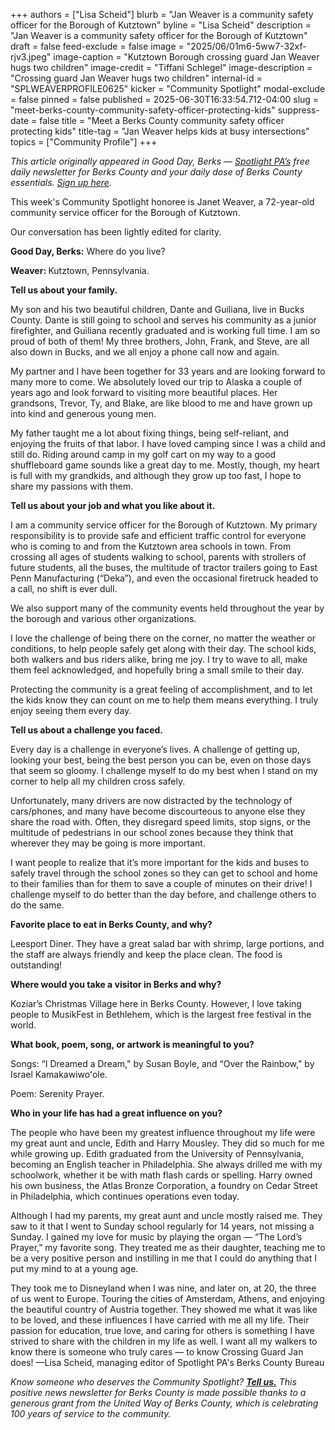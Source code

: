 +++
authors = ["Lisa Scheid"]
blurb = "Jan Weaver is a community safety officer for the Borough of Kutztown"
byline = "Lisa Scheid"
description = "Jan Weaver is a community safety officer for the Borough of Kutztown"
draft = false
feed-exclude = false
image = "2025/06/01m6-5ww7-32xf-rjv3.jpeg"
image-caption = "Kutztown Borough crossing guard Jan Weaver hugs two children"
image-credit = "Tiffani Schlegel"
image-description = "Crossing guard Jan Weaver hugs two children"
internal-id = "SPLWEAVERPROFILE0625"
kicker = "Community Spotlight"
modal-exclude = false
pinned = false
published = 2025-06-30T16:33:54.712-04:00
slug = "meet-berks-county-community-safety-officer-protecting-kids"
suppress-date = false
title = "Meet a Berks County community safety officer protecting kids"
title-tag = "Jan Weaver helps kids at busy intersections"
topics = ["Community Profile"]
+++

<em>This article originally appeared in Good Day, Berks — </em><a href="https://www.spotlightpa.org/"><em>Spotlight PA’s</em></a><em> free daily newsletter for Berks County and your daily dose of Berks County essentials. </em><a href="https://www.spotlightpa.org/newsletters/gooddayberks/"><em>Sign up here</em></a><em>.</em>

This week&#39;s Community Spotlight honoree is Janet Weaver, a 72-year-old community service officer for the Borough of Kutztown.

Our conversation has been lightly edited for clarity.

<strong>Good Day, Berks:</strong> Where do you live?

<strong>Weaver: </strong>Kutztown, Pennsylvania.

<strong>Tell us about your family.</strong>

My son and his two beautiful children, Dante and Guiliana, live in Bucks County. Dante is still going to school and serves his community as a junior firefighter, and Guiliana recently graduated and is working full time. I am so proud of both of them! My three brothers, John, Frank, and Steve, are all also down in Bucks, and we all enjoy a phone call now and again.

My partner and I have been together for 33 years and are looking forward to many more to come. We absolutely loved our trip to Alaska a couple of years ago and look forward to visiting more beautiful places. Her grandsons, Trevor, Ty, and Blake, are like blood to me and have grown up into kind and generous young men.

My father taught me a lot about fixing things, being self-reliant, and enjoying the fruits of that labor. I have loved camping since I was a child and still do. Riding around camp in my golf cart on my way to a good shuffleboard game sounds like a great day to me. Mostly, though, my heart is full with my grandkids, and although they grow up too fast, I hope to share my passions with them.

<strong>Tell us about your job and what you like about it.</strong>

I am a community service officer for the Borough of Kutztown. My primary responsibility is to provide safe and efficient traffic control for everyone who is coming to and from the Kutztown area schools in town. From crossing all ages of students walking to school, parents with strollers of future students, all the buses, the multitude of tractor trailers going to East Penn Manufacturing (“Deka”), and even the occasional firetruck headed to a call, no shift is ever dull.

We also support many of the community events held throughout the year by the borough and various other organizations.

I love the challenge of being there on the corner, no matter the weather or conditions, to help people safely get along with their day. The school kids, both walkers and bus riders alike, bring me joy. I try to wave to all, make them feel acknowledged, and hopefully bring a small smile to their day.

Protecting the community is a great feeling of accomplishment, and to let the kids know they can count on me to help them means everything. I truly enjoy seeing them every day.

<strong>Tell us about a challenge you faced.</strong>

Every day is a challenge in everyone’s lives. A challenge of getting up, looking your best, being the best person you can be, even on those days that seem so gloomy. I challenge myself to do my best when I stand on my corner to help all my children cross safely.

Unfortunately, many drivers are now distracted by the technology of cars/phones, and many have become discourteous to anyone else they share the road with. Often, they disregard speed limits, stop signs, or the multitude of pedestrians in our school zones because they think that wherever they may be going is more important.

I want people to realize that it’s more important for the kids and buses to safely travel through the school zones so they can get to school and home to their families than for them to save a couple of minutes on their drive! I challenge myself to do better than the day before, and challenge others to do the same.

<strong>Favorite place to eat in Berks County, and why?</strong>

Leesport Diner. They have a great salad bar with shrimp, large portions, and the staff are always friendly and keep the place clean. The food is outstanding!

<strong>Where would you take a visitor in Berks and why?</strong>

Koziar’s Christmas Village here in Berks County. However, I love taking people to MusikFest in Bethlehem, which is the largest free festival in the world.

<strong>What book, poem, song, or artwork is meaningful to you?</strong>

Songs: “I Dreamed a Dream,&#34; by Susan Boyle, and “Over the Rainbow,&#34; by Israel Kamakawiwoʻole.

Poem: Serenity Prayer.

<strong>Who in your life has had a great influence on you?</strong>

The people who have been my greatest influence throughout my life were my great aunt and uncle, Edith and Harry Mousley. They did so much for me while growing up. Edith graduated from the University of Pennsylvania, becoming an English teacher in Philadelphia. She always drilled me with my schoolwork, whether it be with math flash cards or spelling. Harry owned his own business, the Atlas Bronze Corporation, a foundry on Cedar Street in Philadelphia, which continues operations even today.

Although I had my parents, my great aunt and uncle mostly raised me. They saw to it that I went to Sunday school regularly for 14 years, not missing a Sunday. I gained my love for music by playing the organ — “The Lord’s Prayer,” my favorite song. They treated me as their daughter, teaching me to be a very positive person and instilling in me that I could do anything that I put my mind to at a young age.

They took me to Disneyland when I was nine, and later on, at 20, the three of us went to Europe. Touring the cities of Amsterdam, Athens, and enjoying the beautiful country of Austria together. They showed me what it was like to be loved, and these influences I have carried with me all my life. Their passion for education, true love, and caring for others is something I have strived to share with the children in my life as well. I want all my walkers to know there is someone who truly cares — to know Crossing Guard Jan does! —Lisa Scheid, managing editor of Spotlight PA&#39;s Berks County Bureau

<em>Know someone who deserves the Community Spotlight? </em><a href="mailto:lscheid@spotlightpa.org"><strong><em>Tell us.</em></strong></a><em> This positive news newsletter for Berks County is made possible thanks to a generous grant from the United Way of Berks County, which is celebrating 100 years of service to the community.</em> <strong></strong>

